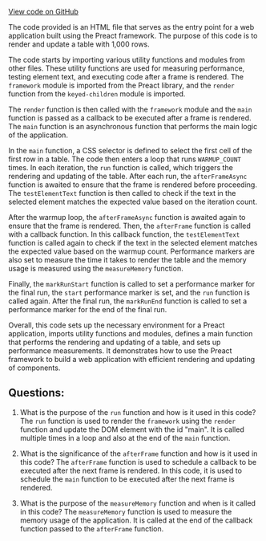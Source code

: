 [View code on GitHub](https://github.com/preactjs/preact/benches/src/02_replace1k.html)

The code provided is an HTML file that serves as the entry point for a web application built using the Preact framework. The purpose of this code is to render and update a table with 1,000 rows.

The code starts by importing various utility functions and modules from other files. These utility functions are used for measuring performance, testing element text, and executing code after a frame is rendered. The `framework` module is imported from the Preact library, and the `render` function from the `keyed-children` module is imported.

The `render` function is then called with the `framework` module and the `main` function is passed as a callback to be executed after a frame is rendered. The `main` function is an asynchronous function that performs the main logic of the application.

In the `main` function, a CSS selector is defined to select the first cell of the first row in a table. The code then enters a loop that runs `WARMUP_COUNT` times. In each iteration, the `run` function is called, which triggers the rendering and updating of the table. After each run, the `afterFrameAsync` function is awaited to ensure that the frame is rendered before proceeding. The `testElementText` function is then called to check if the text in the selected element matches the expected value based on the iteration count.

After the warmup loop, the `afterFrameAsync` function is awaited again to ensure that the frame is rendered. Then, the `afterFrame` function is called with a callback function. In this callback function, the `testElementText` function is called again to check if the text in the selected element matches the expected value based on the warmup count. Performance markers are also set to measure the time it takes to render the table and the memory usage is measured using the `measureMemory` function.

Finally, the `markRunStart` function is called to set a performance marker for the final run, the `start` performance marker is set, and the `run` function is called again. After the final run, the `markRunEnd` function is called to set a performance marker for the end of the final run.

Overall, this code sets up the necessary environment for a Preact application, imports utility functions and modules, defines a main function that performs the rendering and updating of a table, and sets up performance measurements. It demonstrates how to use the Preact framework to build a web application with efficient rendering and updating of components.
## Questions: 
 1. What is the purpose of the `run` function and how is it used in this code? 
The `run` function is used to render the `framework` using the `render` function and update the DOM element with the id "main". It is called multiple times in a loop and also at the end of the `main` function.

2. What is the significance of the `afterFrame` function and how is it used in this code? 
The `afterFrame` function is used to schedule a callback to be executed after the next frame is rendered. In this code, it is used to schedule the `main` function to be executed after the next frame is rendered.

3. What is the purpose of the `measureMemory` function and when is it called in this code? 
The `measureMemory` function is used to measure the memory usage of the application. It is called at the end of the callback function passed to the `afterFrame` function.